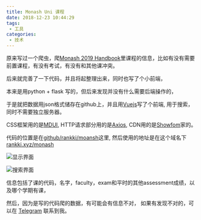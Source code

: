 ```yaml
---
title: Monash Uni 课程
date: 2018-12-23 10:44:29
tags:
 - 工具
categories:
 - 技术
---
```


原来写过一个爬虫，爬[Monash 2019 Handbook](http://www.monash.edu/pubs/2019handbooks/index.html)里课程的信息，比如有没有需要前置课程，有没有考试，有没有和其他课冲突。

后来就完善了一下代码，并且将起整理出来，同时也写了个小前端，

本来是用python + flask 写的，但后来发现并没有什么需要后端操作的，

于是就把数据用json格式储存在github上，并且用[Vuejs](https://vuejs.org)写了个前端, 用于搜索，同时不需要独立服务器。 

CSS框架用的是[MDUI](https://www.mdui.org), HTTP请求部分用的是[Axios](https://github.com/axios/axios), CDN用的是[Showfom](https://css.loli.net)家的。

代码的位置是在[github/rankki/moansh](https://github.com/RanKKI/monash)这里, 然后使用的地址是在这个域名下[rankki.xyz/monash](https://rankki.xyz/monash/)


![显示界面](https://i.loli.net/2018/12/23/5c1ef8165918f.png)

![搜索界面](https://i.loli.net/2018/12/23/5c1ef81657d93.png)

信息包括了课的代码，名字，faculty，exam和平时的其他assessment成绩，以及哪个学期有课，

然后，因为是写的代码爬的数据，有可能会有信息不对， 如果有发现不对的，可以在 [Telegram](http://t.me/RanKKI_L) 联系到我。